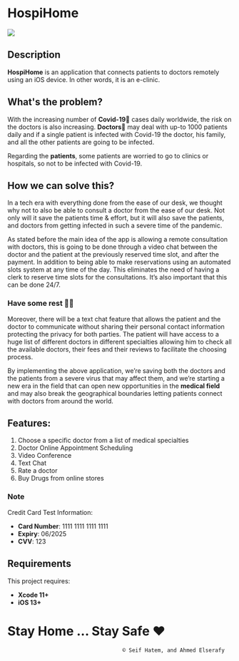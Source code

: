 # HospiHome

![](https://i.imgur.com/wpWbRcS.png)


## Description

**HospiHome** is an application that connects patients to doctors remotely using an iOS device. In other words, it is an e-clinic.

## What's the problem?
With the increasing number of **Covid-19**🦠 cases daily worldwide, the risk on the doctors is also increasing. **Doctors**🥼 may deal with up-to 1000 patients daily and if a single patient is infected with Covid-19 the doctor, his family, and all the other patients are going to be infected.

Regarding the **patients**, some patients are worried to go to clinics or hospitals, so not to be infected with Covid-19.

## How we can solve this?
In a tech era with everything done from the ease of our desk, we thought why not to also be able to consult a doctor from the ease of our desk. Not only will it save the patients time & effort, but it will also save the patients, and doctors from getting infected in such a severe time of the pandemic. 

As stated before the main idea of the app is allowing a remote consultation with doctors, this is going to be done through a video chat between the doctor and the patient at the previously reserved time slot, and after the payment.
In addition to being able to make reservations using an automated slots system at any time of the day. This eliminates the need of having a clerk to reserve time slots for the consultations. It’s also important that this can be done 24/7.

### Have some rest 🥤🍿 

Moreover, there will be a text chat feature that allows the patient and the doctor to communicate without sharing their personal contact information protecting the privacy for both parties.
The patient will have access to a huge list of different doctors in different specialties allowing him to check all the available doctors, their fees and their reviews to facilitate the choosing process.

By implementing the above application, we’re saving both the doctors and the patients from a severe virus that may affect them, and we’re starting a new era in the 
field that can open new opportunities in the **medical field** and may also break the geographical boundaries letting patients connect with doctors from around the world.

## Features:

1.	Choose a specific doctor from a list of medical specialties
2.	Doctor Online Appointment Scheduling 
3.	Video Conference 
4.	Text Chat
5.	Rate a doctor
6.	Buy Drugs from online stores

### Note

Credit Card Test Information:

* **Card Number**: 1111 1111 1111 1111
* **Expiry**: 06/2025
* **CVV**: 123

## Requirements

This project requires: 
* **Xcode 11+** 
* **iOS 13+**

# Stay Home ... Stay Safe ❤️

                                        © Seif Hatem, and Ahmed Elserafy
